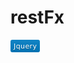 # restFx
<svg xmlns="http://www.w3.org/2000/svg" xmlns:xlink="http://www.w3.org/1999/xlink" width="47" height="20" role="img" aria-label="Jquery"><title>Jquery</title><linearGradient id="s" x2="0" y2="100%"><stop offset="0" stop-color="#bbb" stop-opacity=".1"/><stop offset="1" stop-opacity=".1"/></linearGradient><clipPath id="r"><rect width="47" height="20" rx="3" fill="#fff"/></clipPath><g clip-path="url(#r)"><rect width="0" height="20" fill="#007ec6"/><rect x="0" width="47" height="20" fill="#007ec6"/><rect width="47" height="20" fill="url(#s)"/></g><g fill="#fff" text-anchor="middle" font-family="Verdana,Geneva,DejaVu Sans,sans-serif" text-rendering="geometricPrecision" font-size="110"><text aria-hidden="true" x="235" y="150" fill="#010101" fill-opacity=".3" transform="scale(.1)" textLength="370">Jquery</text><text x="235" y="140" transform="scale(.1)" fill="#fff" textLength="370">Jquery</text></g></svg>
